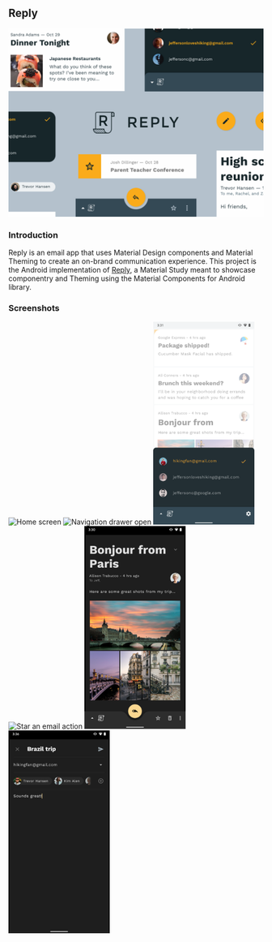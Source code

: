 ## Reply

<img src="screenshots/collage_header.png" alt="Reply collage"/>

### Introduction
Reply is an email app that uses Material Design components and Material Theming to create an on-brand communication experience. 
This project is the Android implementation of [Reply](https://material.io/design/material-studies/reply.html), a Material Study meant to showcase componentry and Theming using the Material Components for Android library. 

### Screenshots

<img src="screenshots/1_home.png" height="400" alt="Home screen"/>

<img src="screenshots/2_nav_drawer.png" height="400" alt="Navigation drawer open"/> 

<img src="screenshots/3_account_sandwich.png" height="400" alt="Account picker sandwich open"/> 

<img src="screenshots/4_email_star.png" height="400" alt="Star an email action"/> 

<img src="screenshots/5_email_details.png" height="400" alt="Email details screen"/> 

<img src="screenshots/6_email_compose.png" height="400" alt="Compose email screen"/> 

